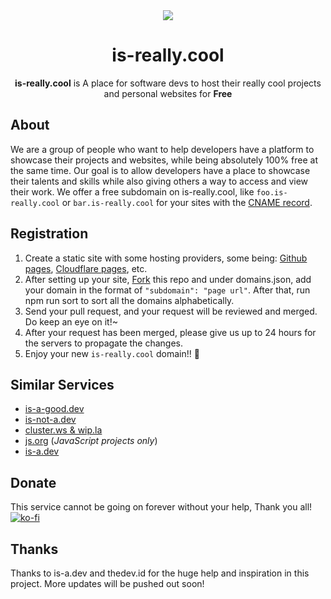 <center><img src="https://i.ibb.co/DL4gxNX/logo-small.png"></center>

<h1 align="center">is-really.cool</h1>

<p align="center"><strong>is-really.cool</strong> is A place for software devs to host their really cool projects and personal websites for <strong>Free</strong></p>

## About

We are a group of people who want to help developers have a platform to showcase their projects and websites, while being absolutely 100% free at the same time. Our goal is to allow developers have a place to showcase their talents and skills while also giving others a way to access and view their work. We offer a free subdomain on is-really.cool, like `foo.is-really.cool` or `bar.is-really.cool` for your sites with the [CNAME record](https://en.wikipedia.org/wiki/CNAME_record).


## Registration

1. Create a static site with some hosting providers, some being: [Github pages]("https://pages.github.com"), [Cloudflare pages]("https://pages.cloudflare.com"), etc.
2. After setting up your site, [Fork](https://github.com/is-really-cool/register/fork) this repo and under domains.json, add your domain in the format of `"subdomain": "page url"`. After that, run npm run sort to sort all the domains alphabetically.
3. Send your pull request, and your request will be reviewed and merged. Do keep an eye on it!~
4. After your request has been merged, please give us up to 24 hours for the servers to propagate the changes. 
5. Enjoy your new `is-really.cool` domain!! 🥳

## Similar Services
- [is-a-good.dev](https://github.com/is-a-good-dev/Register)
- [is-not-a.dev](https://is-not-a.dev)
- [cluster.ws & wip.la](https://github.com/Olivr/free-domain)
- [js.org](https://github.com/js-org/js.org/tree/master) (*JavaScript projects only*)
- [is-a.dev](https://github.com/is-a-dev/register)

## Donate

This service cannot be going on forever without your help, Thank you all!  
[![ko-fi](https://ko-fi.com/img/githubbutton_sm.svg)](https://ko-fi.com/E1E8GE56L)

## Thanks
Thanks to is-a.dev and thedev.id for the huge help and inspiration in this project. More updates will be pushed out soon!

